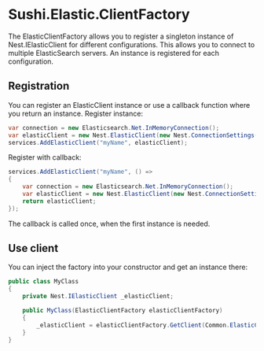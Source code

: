 ﻿# Sushi.Elastic.ClientFactory
The ElasticClientFactory allows you to register a singleton instance of Nest.IElasticClient for different configurations. This allows you to connect to multiple ElasticSearch servers.
An instance is registered for each configuration.
## Registration
You can register an ElasticClient instance or use a callback function where you return an instance.
Register instance:
```csharp
var connection = new Elasticsearch.Net.InMemoryConnection();
var elasticClient = new Nest.ElasticClient(new Nest.ConnectionSettings(connection));
services.AddElasticClient("myName", elasticClient);
```
Register with callback:
```csharp
services.AddElasticClient("myName", () => 
{
	var connection = new Elasticsearch.Net.InMemoryConnection();
	var elasticClient = new Nest.ElasticClient(new Nest.ConnectionSettings(connection));
	return elasticClient;
});
```
The callback is called once, when the first instance is needed.
## Use client
You can inject the factory into your constructor and get an instance there:
```csharp
public class MyClass
{
	private Nest.IElasticClient _elasticClient;

	public MyClass(ElasticClientFactory elasticClientFactory)
	{		
		_elasticClient = elasticClientFactory.GetClient(Common.ElasticClientName);		
	}
}
```